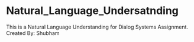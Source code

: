 # Natural_Language_Undersatnding
This is a Natural Language Understanding for Dialog Systems Assignment.
<br>
Created By: Shubham
